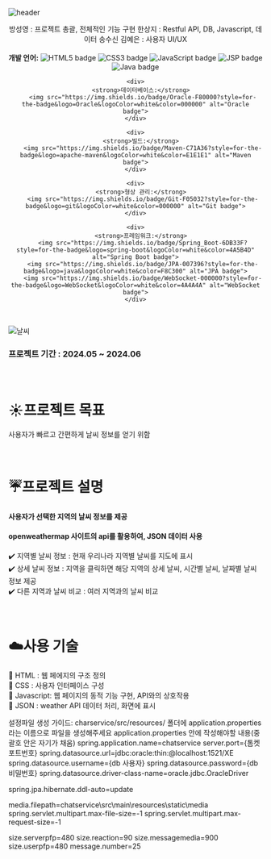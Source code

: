 ![header](https://capsule-render.vercel.app/api?type=waving&color=0:4682B4,100:AFEEEE&height=200&text=실시간%20채팅%20사이트&fontColor=000000&fontSize=40&width=700&fontAlignY=35)

<div align = "center">
방성영 : 프로젝트 총괄, 전체적인 기능 구현
한상지 : Restful API, DB, Javascript, 데이터 송수신
김예은 : 사용자 UI/UX

</div>
<br>


 <div align="center">
    <div>
        <strong>개발 언어:</strong> 
        <img src="https://img.shields.io/badge/HTML5-0000CD?style=for-the-badge&logo=html5&logoColor=white&color=F16529" alt="HTML5 badge">
        <img src="https://img.shields.io/badge/CSS3-1572B6?style=for-the-badge&logo=css3&logoColor=white&color=264DE4" alt="CSS3 badge">
        <img src="https://img.shields.io/badge/JavaScript-F7DF1E?style=for-the-badge&logo=javascript&logoColor=000000&color=323330" alt="JavaScript badge">
        <img src="https://img.shields.io/badge/JSP-F7E03C?style=for-the-badge&logo=java&logoColor=white&color=323330" alt="JSP badge">
        <img src="https://img.shields.io/badge/Java-007396?style=for-the-badge&logo=java&logoColor=white&color=005B96" alt="Java badge">
    </div>
    
    <div>
        <strong>데이터베이스:</strong> 
        <img src="https://img.shields.io/badge/Oracle-F80000?style=for-the-badge&logo=Oracle&logoColor=white&color=000000" alt="Oracle badge">
    </div>
    
    <div>
        <strong>빌드:</strong> 
        <img src="https://img.shields.io/badge/Maven-C71A36?style=for-the-badge&logo=apache-maven&logoColor=white&color=E1E1E1" alt="Maven badge">
    </div>
    
    <div>
        <strong>형상 관리:</strong> 
        <img src="https://img.shields.io/badge/Git-F05032?style=for-the-badge&logo=git&logoColor=white&color=000000" alt="Git badge">
    </div>
    
    <div>
        <strong>프레임워크:</strong> 
        <img src="https://img.shields.io/badge/Spring_Boot-6DB33F?style=for-the-badge&logo=spring-boot&logoColor=white&color=4A5B4D" alt="Spring Boot badge">
        <img src="https://img.shields.io/badge/JPA-007396?style=for-the-badge&logo=java&logoColor=white&color=F8C300" alt="JPA badge">
        <img src="https://img.shields.io/badge/WebSocket-000000?style=for-the-badge&logo=WebSocket&logoColor=white&color=4A4A4A" alt="WebSocket badge">
    </div>
</div>

<br>

 ![날씨](https://github.com/SangjiHan/weather/assets/133099077/31ddbb8c-3107-44c0-ba9a-be8929283d04)



### 프로젝트 기간 : 2024.05 ~ 2024.06 <br/><br/><br/>  

 # :sunny:프로젝트 목표  
 사용자가 빠르고 간편하게 날씨 정보를 얻기 위함  <br/><br/><br/> 

 # :umbrella:프로젝트 설명  
 #### 사용자가 선택한 지역의 날씨 정보를 제공 <br/>
 #### openweathermap 사이트의 api를 활용하여, JSON 데이터 사용 <br/>   
 :heavy_check_mark:  지역별 날씨 정보 : 현재 우리나라 지역별 날씨를 지도에 표시  
 :heavy_check_mark:  상세 날씨 정보 : 지역을 클릭하면 해당 지역의 상세 날씨, 시간별 날씨, 날짜별 날씨 정보 제공  
 :heavy_check_mark:  다른 지역과 날씨 비교 : 여러 지역과의 날씨 비교 <br/><br/><br/> 
 
 # :cloud:사용 기술
 :small_blue_diamond:  HTML : 웹 페에지의 구조 정의 <br/>
 :small_blue_diamond:  CSS : 사용자 인터페이스 구성 <br/>
 :small_blue_diamond:  Javascript: 웹 페이지의 동적 기능 구현, API와의 상호작용 <br/>
 :small_blue_diamond:  JSON : weather API 데이터 처리, 화면에 표시 <br/>





설정파일 생성 가이드: 
charservice/src/resources/ 폴더에 application.properties라는 이름으로 파일을 생성해주세요
application.properties 안에 작성해야할 내용(중괄호 안은 자기가 채움)
spring.application.name=chatservice server.port={톰켓 포트번호}
spring.datasource.url=jdbc:oracle:thin:@localhost:1521/XE 
spring.datasource.username={db 사용자} 
spring.datasource.password={db 비밀번호} 
spring.datasource.driver-class-name=oracle.jdbc.OracleDriver

spring.jpa.hibernate.ddl-auto=update

media.filepath=chatservice\src\main\resources\static\media 
spring.servlet.multipart.max-file-size=-1 spring.servlet.multipart.max-request-size=-1

size.serverpfp=480 size.reaction=90 size.messagemedia=900 size.userpfp=480 message.number=25
